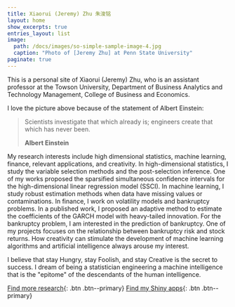 ```yaml
---
title: Xiaorui (Jeremy) Zhu 朱浚铭
layout: home
show_excerpts: true
entries_layout: list
image: 
  path: /docs/images/so-simple-sample-image-4.jpg
  caption: "Photo of [Jeremy Zhu] at Penn State University"
paginate: true
---
```


This is a personal site of Xiaorui (Jeremy) Zhu, who is an assistant professor at the Towson University, Department of Business Analytics and Technology Management, College of Business and Economics. 

I love the picture above because of the statement of Albert Einstein: 

> Scientists investigate that which already is; engineers create that which has never been.
>
> <footer><strong>Albert Einstein</strong></footer>

My research interests include high dimensional statistics, machine learning, finance, relevant applications, and creativity. In high-dimensional statistics, I study the variable selection methods and the post-selection inference. One of my works proposed the sparsified simultaneous confidence intervals for the high-dimensional linear regression model (SSCI). In machine learning, I study robust estimation methods when data have missing values or contaminations. In finance, I work on volatility models and bankruptcy problems. In a published work, I proposed an adaptive method to estimate the coefficients of the GARCH model with heavy-tailed innovation. For the bankruptcy problem, I am interested in the prediction of bankruptcy. One of my projects focuses on the relationship between bankruptcy risk and stock returns. How creativity can stimulate the development of machine learning algorithms and artificial intelligence always arouse my interest. 
                                    
I believe that stay Hungry, stay Foolish, and stay Creative is the secret to success. I dream of being a statistician engineering a machine intelligence that is the "epitome" of the descendants of the human intelligence. 

[Find more research](https://xiaorui.site/){: .btn .btn--primary}
[Find my Shiny apps](http://www.airione.ai/shiny/){: .btn .btn--primary}